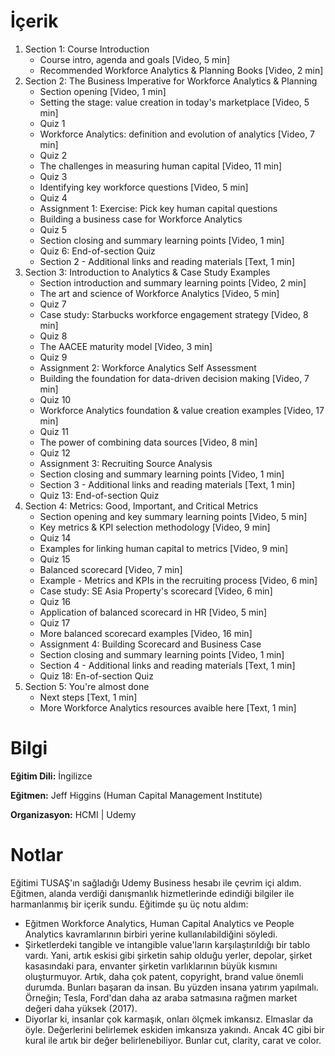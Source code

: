 # İçerik
1. Section 1: Course Introduction
   + Course intro, agenda and goals [Video, 5 min]
   + Recommended Workforce Analytics & Planning Books [Video, 2 min]
2. Section 2: The Business Imperative for Workforce Analytics & Planning
   + Section opening [Video, 1 min]
   + Setting the stage: value creation in today's marketplace [Video, 5 min]
   + Quiz 1
   + Workforce Analytics: definition and evolution of analytics [Video, 7 min]
   + Quiz 2
   + The challenges in measuring human capital [Video, 11 min]
   + Quiz 3
   + Identifying key workforce questions [Video, 5 min]
   + Quiz 4
   + Assignment 1: Exercise: Pick key human capital questions
   + Building a business case for Workforce Analytics
   + Quiz 5
   + Section closing and summary learning points [Video, 1 min]
   + Quiz 6: End-of-section Quiz
   + Section 2 - Additional links and reading materials [Text, 1 min]
3. Section 3: Introduction to Analytics & Case Study Examples
   + Section introduction and summary learning points [Video, 2 min]
   + The art and science of Workforce Analytics [Video, 5 min]
   + Quiz 7
   + Case study: Starbucks workforce engagement strategy [Video, 8 min]
   + Quiz 8
   + The AACEE maturity model [Video, 3 min]
   + Quiz 9
   + Assignment 2: Workforce Analytics Self Assessment
   + Building the foundation for data-driven decision making [Video, 7 min]
   + Quiz 10
   + Workforce Analytics foundation & value creation examples [Video, 17 min]
   + Quiz 11
   + The power of combining data sources [Video, 8 min]
   + Quiz 12
   + Assignment 3: Recruiting Source Analysis
   + Section closing and summary learning points [Video, 1 min]
   + Section 3 - Additional links and reading materials [Text, 1 min]
   + Quiz 13: End-of-section Quiz
4. Section 4: Metrics: Good, Important, and Critical Metrics
   + Section opening and key summary learning points [Video, 5 min]
   + Key metrics & KPI selection methodology [Video, 9 min]
   + Quiz 14
   + Examples for linking human capital to metrics [Video, 9 min]
   + Quiz 15
   + Balanced scorecard [Video, 7 min]
   + Example - Metrics and KPIs in the recruiting process [Video, 6 min]
   + Case study: SE Asia Property's scorecard [Video, 6 min]
   + Quiz 16
   + Application of balanced scorecard in HR [Video, 5 min]
   + Quiz 17
   + More balanced scorecard examples [Video, 16 min]
   + Assignment 4: Building Scorecard and Business Case
   + Section closing and summary learning points [Video, 1 min]
   + Section 4 - Additional links and reading materials [Text, 1 min]
   + Quiz 18: En-of-section Quiz
5. Section 5: You're almost done
   + Next steps [Text, 1 min]
   + More Workforce Analytics resources avaible here [Text, 1 min] 

# Bilgi
**Eğitim Dili:** İngilizce

**Eğitmen:** Jeff Higgins (Human Capital Management Institute)

**Organizasyon:** HCMI | Udemy

# Notlar
Eğitimi TUSAŞ'ın sağladığı Udemy Business hesabı ile çevrim içi aldım. Eğitmen, alanda verdiği danışmanlık hizmetlerinde edindiği bilgiler ile harmanlanmış bir içerik sundu. Eğitimde şu üç notu aldım:
* Eğitmen Workforce Analytics, Human Capital Analytics ve People Analytics kavramlarının birbiri yerine kullanılabildiğini söyledi.
* Şirketlerdeki tangible ve intangible value'ların karşılaştırıldığı bir tablo vardı. Yani, artık eskisi gibi şirketin sahip olduğu yerler, depolar, şirket kasasındaki para, envanter şirketin varlıklarının büyük kısmını oluşturmuyor. Artık, daha çok
patent, copyright, brand value önemli durumda. Bunları başaran da insan. Bu yüzden insana yatırım yapılmalı. Örneğin; Tesla, Ford'dan daha az araba satmasına rağmen market değeri daha yüksek (2017).
* Diyorlar ki, insanlar çok karmaşık, onları ölçmek imkansız. Elmaslar da öyle. Değerlerini belirlemek eskiden imkansıza yakındı. Ancak 4C gibi bir kural ile artık bir değer belirlenebiliyor. Bunlar cut, clarity, carat ve color. 
